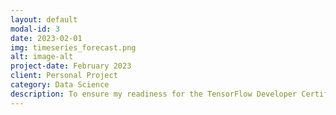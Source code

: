 ```yaml
---
layout: default
modal-id: 3
date: 2023-02-01
img: timeseries_forecast.png
alt: image-alt
project-date: February 2023
client: Personal Project
category: Data Science
description: To ensure my readiness for the TensorFlow Developer Certification, I wanted to feel adequately prepared. Thus, I embarked on a project aimed at revisiting time series forecast modeling prior to the exam. The objective was to develop a model capable of predicting the average temperature in Indian climates. The model achieved a loss of 1.19 (MAE), showcasing its effectiveness.<br><br>During my journey through the TensorFlow course, I discovered certain challenges that cannot be easily addressed through modeling, such as predicting the price of Bitcoin. The realm of share values and cryptocurrencies resides within a highly volatile market, predominantly characterized by its unpredictability. <br><br><a href="https://colab.research.google.com/drive/1XoQo_wMtrnJIXsDWHunw07lyUV9ZOv1d?usp=sharing">Source Code</a>
---
```

